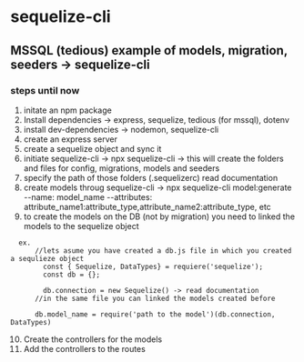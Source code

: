 # sequelize-cli
## MSSQL (tedious) example of models, migration, seeders -> sequelize-cli
### steps until now
1. initate an npm package
2. Install dependencies -> express, sequelize, tedious (for mssql), dotenv
3. install dev-dependencies -> nodemon, sequelize-cli
4. create an express server
5. create a sequelize object and sync it
6. initiate sequelize-cli -> npx sequelize-cli -> this will create the folders and files for config, migrations, models and seeders
7. specify the path of those folders (.sequelizerc)  read documentation
8. create models throug sequelize-cli -> npx sequelize-cli model:generate --name: model_name --attributes: attribute_name1:attribute_type,attribute_name2:attribute_type, etc
9. to create the models on the DB (not by migration) you need to linked the models to the sequelize object
```
  ex. 
      //lets asume you have created a db.js file in which you created a sequlieze object 
        const { Sequelize, DataTypes} = requiere('sequelize');
        const db = {};
        
        db.connection = new Sequelize() -> read documentation
      //in the same file you can linked the models created before
      
      db.model_name = require('path to the model')(db.connection, DataTypes)
```
10. Create the controllers for the models
11. Add the controllers to the routes
